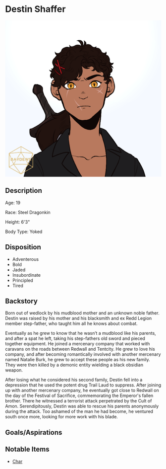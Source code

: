 # Destin Shaffer

![alt_text](DestinShaffer.png)

## Description

Age: 19

Race: Steel Dragonkin

Height: 6'3"

Body Type: Yoked

## Disposition

- Adventerous
- Bold
- Jaded
- Insubordinate
- Principled
- Tired

## Backstory

Born out of wedlock by his mudblood mother and an unknown noble father. Destin was raised by his mother and his blacksmith and ex Redd Legion member step-father, who taught him all he knows about combat.

Eventually as he grew to know that he wasn’t a mudblood like his parents, and after a spat he left, taking his step-fathers old sword and pieced together equipment. He joined a mercenary company that worked with caravans on the roads between Redwall and Tentcity. He grew to love his company, and after becoming romantically involved with another mercenary named Natalie Burk, he grew to accept these people as his new family. They were then killed by a demonic entity wielding a black obsidian weapon.

After losing what he considered his second family, Destin fell into a depression that he used the potent drug Trail Laud to suppress. After joining up with another mercenary company, he eventually got close to Redwall on the day of the Festival of Sacrifice, commemorating the Emperor's fallen brother. There he witnessed a terrorist attack perpetrated by the Cult of Amon. Serendipitously, Destin was able to rescue his parents anonymously during the attack. Too ashamed of the man he had become,  he ventured south once more, looking for more work with his blade.

## Goals/Aspirations

## Notable Items

* [Char](../../../UniqueItems\UniqueWeapons\Char\Char.md)
